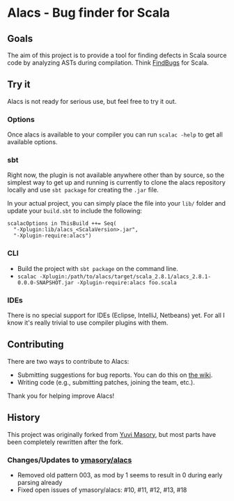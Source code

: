 # Alacs - Bug finder for Scala #

## Goals ##
The aim of this project is to provide a tool for finding defects in Scala source code by
analyzing ASTs during compilation. Think [FindBugs](http://findbugs.sourceforge.net/) for Scala.

## Try it ##
Alacs is not ready for serious use, but feel free to try it out.

### Options ###

Once alacs is available to your compiler you can run `scalac -help` to get all available options. 

### sbt ###

Right now, the plugin is not available anywhere other than by source, so the simplest way
to get up and running is currently to clone the alacs repository locally and use `sbt package`
for creating the `.jar` file.

In your actual project, you can simply place the file into your `lib/` folder and update your
`build.sbt` to include the following:

    scalacOptions in ThisBuild ++= Seq(
      "-Xplugin:lib/alacs_<ScalaVersion>.jar",
      "-Xplugin-require:alacs")

### CLI ###
* Build the project with `sbt package` on the command line.
* `scalac -Xplugin:/path/to/alacs/target/scala_2.8.1/alacs_2.8.1-0.0.0-SNAPSHOT.jar -Xplugin-require:alacs foo.scala`

### IDEs ###
There is no special support for IDEs (Eclipse, IntelliJ, Netbeans) yet. For all I know it's really trivial to use compiler plugins with them.

## Contributing ##
There are two ways to contribute to Alacs:

* Submitting suggestions for bug reports. You can do this on [the wiki](https://github.com/FrankRaiser/alacs/wiki).
* Writing code (e.g., submitting patches, joining the team, etc.).

Thank you for helping improve Alacs!

## History ##

This project was originally forked from [Yuvi Masory](https://github.com/ymasory/alacs), but most parts have been completely rewritten after the fork.

### Changes/Updates to [ymasory/alacs](https://github.com/ymasory/alacs) ###

* Removed old pattern 003, as mod by 1 seems to result in 0 during early parsing already
* Fixed open issues of ymasory/alacs: #10, #11, #12, #13, #18